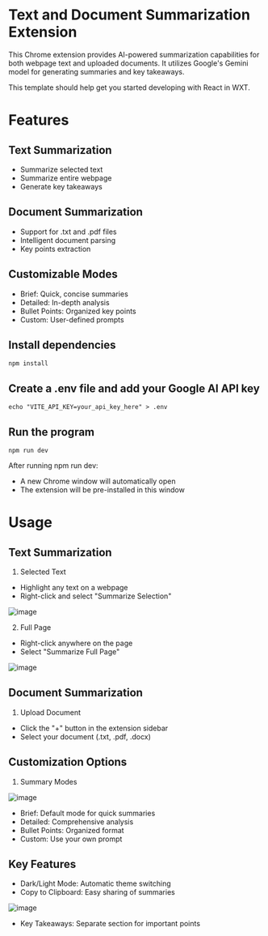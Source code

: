 # Text and Document Summarization Extension

This Chrome extension provides AI-powered summarization capabilities for both webpage text and uploaded documents. It utilizes Google's Gemini model for generating summaries and key takeaways.

This template should help get you started developing with React in WXT.

# Features

## Text Summarization

* Summarize selected text
* Summarize entire webpage
* Generate key takeaways


## Document Summarization

* Support for .txt and .pdf files
* Intelligent document parsing
* Key points extraction


## Customizable Modes

* Brief: Quick, concise summaries
* Detailed: In-depth analysis
* Bullet Points: Organized key points
* Custom: User-defined prompts

## Install dependencies
``npm install``

## Create a .env file and add your Google AI API key
``echo "VITE_API_KEY=your_api_key_here" > .env``

## Run the program
``npm run dev``

After running npm run dev:

* A new Chrome window will automatically open
* The extension will be pre-installed in this window

# Usage
## Text Summarization

1. Selected Text

* Highlight any text on a webpage
* Right-click and select "Summarize Selection"

![image](https://github.com/user-attachments/assets/98805fc8-e78a-4591-be7f-8fa1d88c4a8f)




2. Full Page

* Right-click anywhere on the page
* Select "Summarize Full Page"

![image](https://github.com/user-attachments/assets/2d83dd13-1e8e-4f3a-9cdd-e839b298535e)


## Document Summarization

1. Upload Document

* Click the "+" button in the extension sidebar
* Select your document (.txt, .pdf, .docx)



## Customization Options

1. Summary Modes

![image](https://github.com/user-attachments/assets/6feb84f7-7cf9-44f8-a0ac-bc42e8702265)

* Brief: Default mode for quick summaries
* Detailed: Comprehensive analysis
* Bullet Points: Organized format
* Custom: Use your own prompt


## Key Features

* Dark/Light Mode: Automatic theme switching
* Copy to Clipboard: Easy sharing of summaries

![image](https://github.com/user-attachments/assets/7779cec4-db41-4bee-a04a-d76bb2e864fa)

* Key Takeaways: Separate section for important points

